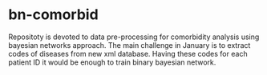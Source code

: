 # bn-comorbid
Repositoty is devoted to data pre-processing for comorbidity analysis using bayesian networks approach.
The main challenge in January is to extract codes of diseases from new xml database. 
Having these codes for each patient ID it would be enough to train binary bayesian network.
